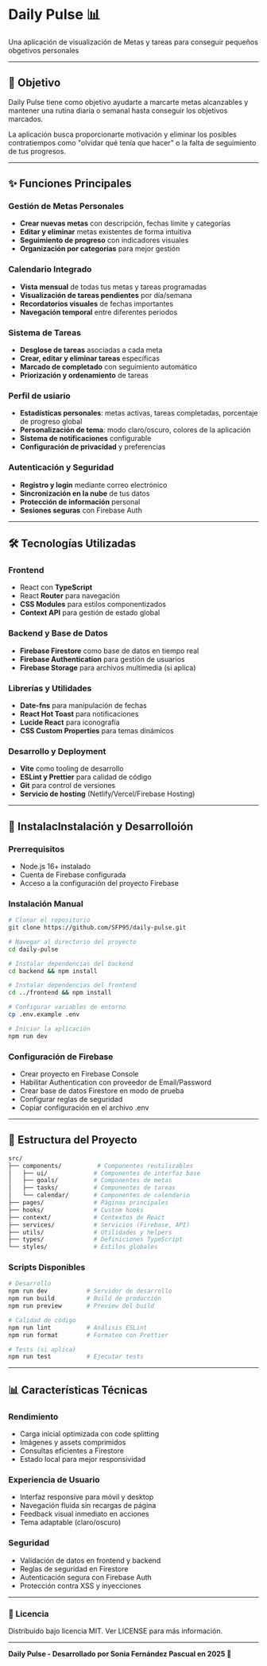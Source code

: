 # Daily Pulse 📊

Una aplicación de visualización de Metas y tareas para conseguir pequeños obgetivos personales

---

## 🎯 Objetivo

Daily Pulse tiene como objetivo ayudarte a marcarte metas alcanzables y mantener una rutina diaria o semanal hasta conseguir los objetivos marcados.

La aplicación busca proporcionarte motivación y eliminar los posibles contratiempos como "olvidar qué tenía que hacer" o la falta de seguimiento de tus progresos.

---

## ✨ Funciones Principales

### Gestión de Metas Personales
- **Crear nuevas metas** con descripción, fechas límite y categorías
- **Editar y eliminar** metas existentes de forma intuitiva
- **Seguimiento de progreso** con indicadores visuales
- **Organización por categorías** para mejor gestión

### Calendario Integrado
- **Vista mensual** de todas tus metas y tareas programadas
- **Visualización de tareas pendientes** por día/semana
- **Recordatorios visuales** de fechas importantes
- **Navegación temporal** entre diferentes periodos

### Sistema de Tareas
- **Desglose de tareas** asociadas a cada meta
- **Crear, editar y eliminar tareas** específicas
- **Marcado de completado** con seguimiento automático
- **Priorización y ordenamiento** de tareas

### Perfil de usiario
- **Estadísticas personales**: metas activas, tareas completadas, porcentaje de progreso global
- **Personalización de tema**: modo claro/oscuro, colores de la aplicación
- **Sistema de notificaciones** configurable
- **Configuración de privacidad** y preferencias

### Autenticación y Seguridad
- **Registro y login** mediante correo electrónico
- **Sincronización en la nube** de tus datos
- **Protección de información** personal
- **Sesiones seguras** con Firebase Auth

---

## 🛠️ Tecnologías Utilizadas

### Frontend
- React con **TypeScript**
- React **Router** para navegación
- **CSS Modules** para estilos componentizados
- **Context API** para gestión de estado global

### Backend y Base de Datos
- **Firebase Firestore** como base de datos en tiempo real
- **Firebase Authentication** para gestión de usuarios
- **Firebase Storage** para archivos multimedia (si aplica)

### Librerías y Utilidades
- **Date-fns** para manipulación de fechas
- **React Hot Toast** para notificaciones
- **Lucide React** para iconografía
- **CSS Custom Properties** para temas dinámicos

### Desarrollo y Deployment
- **Vite** como tooling de desarrollo
- **ESLint y Prettier** para calidad de código
- **Git** para control de versiones
- **Servicio de hosting** (Netlify/Vercel/Firebase Hosting)

---

## 🚀 InstalacInstalación y Desarrolloión

### Prerrequisitos
- Node.js 16+ instalado
- Cuenta de Firebase configurada
- Acceso a la configuración del proyecto Firebase

### Instalación Manual
```bash
# Clonar el repositorio
git clone https://github.com/SFP95/daily-pulse.git

# Navegar al directorio del proyecto
cd daily-pulse

# Instalar dependencias del backend
cd backend && npm install

# Instalar dependencias del frontend
cd ../frontend && npm install

# Configurar variables de entorno
cp .env.example .env

# Iniciar la aplicación
npm run dev
```

### Configuración de Firebase
- Crear proyecto en Firebase Console
- Habilitar Authentication con proveedor de Email/Password
- Crear base de datos Firestore en modo de prueba
- Configurar reglas de seguridad
- Copiar configuración en el archivo .env

---

## 📱 Estructura del Proyecto
```bash
src/
├── components/          # Componentes reutilizables
│   ├── ui/             # Componentes de interfaz base
│   ├── goals/          # Componentes de metas
│   ├── tasks/          # Componentes de tareas
│   └── calendar/       # Componentes de calendario
├── pages/              # Páginas principales
├── hooks/              # Custom hooks
├── context/            # Contextos de React
├── services/           # Servicios (Firebase, API)
├── utils/              # Utilidades y helpers
├── types/              # Definiciones TypeScript
└── styles/             # Estilos globales
```

###  Scripts Disponibles
```bash
# Desarrollo
npm run dev           # Servidor de desarrollo
npm run build         # Build de producción
npm run preview       # Preview del build

# Calidad de código
npm run lint          # Análisis ESLint
npm run format        # Formateo con Prettier

# Tests (si aplica)
npm run test          # Ejecutar tests
```
---

## 📊 Características Técnicas

### Rendimiento
- Carga inicial optimizada con code splitting
- Imágenes y assets comprimidos
- Consultas eficientes a Firestore
- Estado local para mejor responsividad

### Experiencia de Usuario
- Interfaz responsive para móvil y desktop
- Navegación fluida sin recargas de página
- Feedback visual inmediato en acciones
- Tema adaptable (claro/oscuro)

### Seguridad
- Validación de datos en frontend y backend
- Reglas de seguridad en Firestore
- Autenticación segura con Firebase Auth
- Protección contra XSS y inyecciones

---

### 📄 Licencia

Distribuido bajo licencia MIT. Ver LICENSE para más información.

---

**Daily Pulse - Desarrollado por Sonia Fernández Pascual en 2025 🚀**
